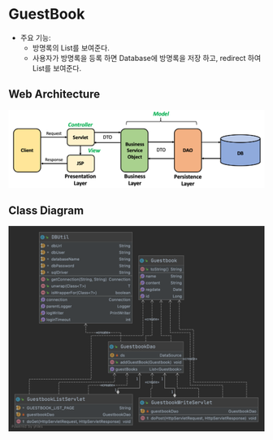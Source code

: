 # GuestBook
* 주요 기능:
  * 방명록의 List를 보여준다.
  * 사용자가 방명록을 등록 하면 Database에 방명록을 저장 하고, redirect 하여 List를 보여준다.

## Web Architecture
![](./architecture.png)

## Class Diagram
![](./guestbook.png)
